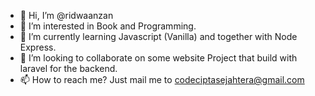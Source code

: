 - 👋 Hi, I’m @ridwaanzan
- 👀 I’m interested in Book and Programming.
- 🌱 I’m currently learning Javascript (Vanilla) and together with Node Express.
- 💞️ I’m looking to collaborate on some website Project that build with laravel for the backend.
- 📫 How to reach me? Just mail me to codeciptasejahtera@gmail.com

<!---
ridwaanzan/ridwaanzan is a ✨ special ✨ repository because its `README.md` (this file) appears on your GitHub profile.
You can click the Preview link to take a look at your changes.
--->
